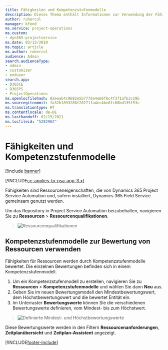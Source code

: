 ```yaml
---
title: Fähigkeiten und Kompetenzstufenmodelle
description: Dieses Thema enthält Informationen zur Verwendung der Fähigkeiten und Kompetenzstufenmodelle.
author: ruhercul
manager: kfend
ms.service: project-operations
ms.custom:
- dyn365-projectservice
ms.date: 03/13/2019
ms.topic: article
ms.author: ruhercul
audience: Admin
search.audienceType:
- admin
- customizer
- enduser
search.app:
- D365CE
- D365PS
- ProjectOperations
ms.openlocfilehash: 82eeab4c9682e5b777da4e66f6c4f3f1afb3c19b
ms.sourcegitcommit: fa32b1893286f20271fa4ec4be8fc68bd135f53c
ms.translationtype: HT
ms.contentlocale: de-DE
ms.lasthandoff: 02/15/2021
ms.locfileid: "5282962"
---
```

# <a name="skills-and-proficiency-models"></a>Fähigkeiten und Kompetenzstufenmodelle

[!include [banner](../includes/psa-now-project-operations.md)]

[!INCLUDE[cc-applies-to-psa-app-3.x](../includes/cc-applies-to-psa-app-3x.md)]

Fähigkeiten sind Ressourceneigenschaften, die von Dynamics 365 Project Service Automation und, sofern installiert, Dynamics 365 Field Service gemeinsam genutzt werden. 

Um das Repository in Project Service Automation beizubehalten, navigieren Sie zu **Ressourcen** \> **Ressourcenqualifikationen**. 

> ![Ressourcenqualifikationen](media/Resource-Management-image84.png)

## <a name="use-proficiency-models-to-rate-resources"></a>Kompetenzstufenmodelle zur Bewertung von Ressourcen verwenden

Fähigkeiten für Ressourcen werden durch Kompetenzstufenmodelle bewertet. Die einzelnen Bewertungen befinden sich in einem Kompetenzstufenmodell. 

1. Um ein Kompetenzstufenmodell zu erstellen, navigieren Sie zu **Ressourcen** \> **Kompetenzstufenmodelle** und wählen Sie dann **Neu** aus.
2. Geben Sie im neuen Bewertungsmodell den Mindestbewertungswert, dem Höchstbewertungswert und die bewertet Entität ein.
3. Im Unterraster **Bewertungswerte** können Sie die verschiedenen Bewertungswerte definieren, vom Mindest- bis zum Höchstwert.

> ![Definierte Mindest- und Höchstbewertungswerte](media/Resource-Management-image85.png)

Diese Bewertungswerte werden in den Filtern **Ressourcenanforderungen**, **Zeitplanübersicht** und **Zeitplan-Assistent** angezeigt.


[!INCLUDE[footer-include](../includes/footer-banner.md)]